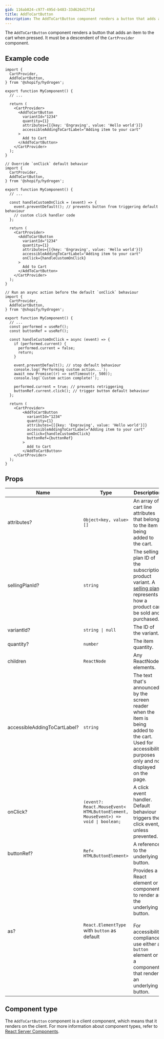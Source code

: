 ```yaml
---
gid: 116ab024-c977-495d-b483-33d626d17f1d
title: AddToCartButton
description: The AddToCartButton component renders a button that adds an item to the cart when pressed.
---
```


The `AddToCartButton` component renders a button that adds an item to the cart when pressed.
It must be a descendent of the `CartProvider` component.

## Example code

```tsx
import {
  CartProvider,
  AddToCartButton,
} from '@shopify/hydrogen';

export function MyComponent() {
  // ...

  return (
    <CartProvider>
      <AddToCartButton
        variantId="1234"
        quantity={1}
        attributes={[{key: 'Engraving', value: 'Hello world'}]}
        accessibleAddingToCartLabel="Adding item to your cart"
      >
        Add to Cart
      </AddToCartButton>
    </CartProvider>
  );
}
```

```tsx
// Override `onClick` default behavior
import {
  CartProvider,
  AddToCartButton,
} from '@shopify/hydrogen';

export function MyComponent() {
  // ...

  const handleCustomOnClick = (event) => {
    event.preventDefault(); // prevents button from triggering default behaviour
    // custom click handler code
  };

  return (
    <CartProvider>
      <AddToCartButton
        variantId="1234"
        quantity={1}
        attributes={[{key: 'Engraving', value: 'Hello world'}]}
        accessibleAddingToCartLabel="Adding item to your cart"
        onClick={handleCustomOnClick}
      >
        Add to Cart
      </AddToCartButton>
    </CartProvider>
  );
}
```

```tsx
// Run an async action before the default `onClick` behaviour
import {
  CartProvider,
  AddToCartButton,
} from '@shopify/hydrogen';

export function MyComponent() {
  // ...
  const performed = useRef();
  const buttonRef = useRef();

  const handleCustomOnClick = async (event) => {
    if (performed.current) {
      performed.current = false;
      return;
    }

    event.preventDefault(); // stop default behaviour
    console.log(`Performing custom action...`);
    await new Promise((r) => setTimeout(r, 500));
    console.log(`Custom action complete!`);

    performed.current = true; // prevents retriggering
    buttonRef.current.click(); // trigger button default behaviour
  };

  return (
    <CartProvider>
        <AddToCartButton
          variantId="1234"
          quantity={1}
          attributes={[{key: 'Engraving', value: 'Hello world'}]}
          accessibleAddingToCartLabel="Adding item to your cart"
          onClick={handleCustomOnClick}
          buttonRef={buttonRef}
        >
          Add to Cart
        </AddToCartButton>
    </CartProvider>
  );
}
```

## Props

| Name                         | Type                                                                                                     | Description                                                                                                                                                                                      |
| ---------------------------- | -------------------------------------------------------------------------------------------------------- | ------------------------------------------------------------------------------------------------------------------------------------------------------------------------------------------------ |
| attributes?                  | <code>Object<<wbr>key, value<wbr>>[]</code>                                                              | An array of cart line attributes that belong to the item being added to the cart.                                                                                                                |
| sellingPlanId?                |<code>string</code>                                                                                      | The selling plan ID of the subscription product variant. A [selling plan](/apps/subscriptions/selling-plans) represents how a product can be sold and purchased.
| variantId?                   | <code>string &#124; null</code>                                                                          | The ID of the variant.                                                                                                                                                                           |
| quantity?                    | <code>number</code>                                                                                      | The item quantity.                                                                                                                                                                               |
| children                     | <code>ReactNode</code>                                                                                   | Any ReactNode elements.                                                                                                                                                                          |
| accessibleAddingToCartLabel? | <code>string</code>                                                                                      | The text that's announced by the screen reader when the item is being added to the cart. Used for accessibility purposes only and not displayed on the page.                                     |
| onClick?                     | <code>(event?: React.MouseEvent<<wbr>HTMLButtonElement, MouseEvent<wbr>>) => void &#124; boolean;</code> | A click event handler. Default behaviour triggers the click event, unless prevented.                                                                                                             |
| buttonRef?                   | <code>Ref<<wbr>HTMLButtonElement<wbr>> </code>                                                           | A reference to the underlying button.                                                                                                                                                            |
| as?                          | <code>React.ElementType</code> with `button` as default                                                  | Provides a React element or component to render as the underlying button. <br></br>For accessibility compliance, use either a `button` element or a component that renders an underlying button. |

## Component type

The `AddToCartButton` component is a client component, which means that it renders on the client. For more information about component types, refer to [React Server Components](https://shopify.dev/custom-storefronts/hydrogen/react-server-components).

